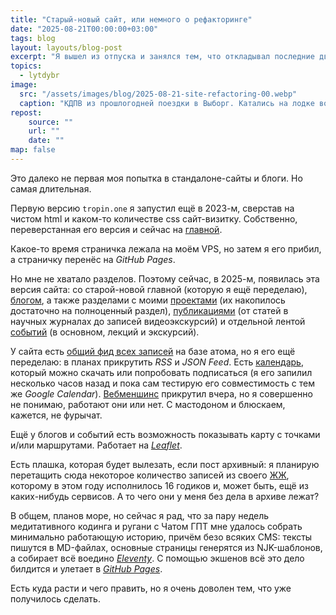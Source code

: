 ```yaml
---
title: "Старый-новый сайт, или немного о рефакторинге"
date: "2025-08-21T00:00:00+03:00"
tags: blog
layout: layouts/blog-post
excerpt: "Я вышел из отпуска и занялся тем, что откладывал последние два года: рефакторингом этого сайта. Спустя две недели попыток вайбкодинга, сведшихся — разумеется! — к чтению мануалов, сайт немного приблизился к тому образу, который уже давно был у меня в голове."
topics:
  - lytdybr
image:
  src: "/assets/images/blog/2025-08-21-site-refactoring-00.webp"
  caption: "КДПВ из прошлогодней поездки в Выборг. Катались на лодке вокруг Монрепо и даже почти не попали под дождь"
repost:
    source: ""
    url: ""
    date: ""
map: false
---
```


Это далеко не первая моя попытка в стандалоне-сайты и блоги. Но самая длительная.

Первую версию `tropin.one` я запустил ещё в 2023-м, сверстав на чистом html и каком-то количестве css сайт-визитку. Собственно, переверстанная его версия и сейчас на [главной](/).

Какое-то время страничка лежала на моём VPS, но затем я его прибил, а страничку перенёс на <cite>GitHub Pages</cite>.

Но мне не хватало разделов. Поэтому сейчас, в 2025-м, появилась эта версия сайта: со старой-новой главной (которую я ещё переделаю), [блогом](/blog/), а также разделами с моими [проектами](/projects/) (их накопилось достаточно на полноценный раздел), [публикациями](/research/) (от статей в научных журналах до записей видеоэкскурсий) и отдельной лентой [событий](/events/) (в основном, лекций и экскурсий).

У сайта есть [общий фид всех записей](/feed.atom.xml) на базе атома, но я его ещё переделаю: в планах прикрутить <cite>RSS</cite> и <cite>JSON Feed</cite>. Есть [календарь](/calendar.ics), который можно скачать или попробовать подписаться (я его запилил несколько часов назад и пока сам тестирую его совместимость с тем же <cite>Google Calendar</cite>). [Вебменшинс](/webmentions/) прикрутил вчера, но я совершенно не понимаю, работают они или нет. С мастодоном и блюскаем, кажется, не фурычат.

Ещё у блогов и событий есть возможность показывать карту с точками и/или маршрутами. Работает на <cite>[Leaflet](https://leafletjs.com/)</cite>.

Есть плашка, которая будет вылезать, если пост архивный: я планирую перетащить сюда некоторое количество записей из своего [ЖЖ](https://valeriuus.livejournal.com/), которому в этом году исполнилось 16 годиков и, может быть, ещё из каких-нибудь сервисов. А то чего они у меня без дела в архиве лежат?

В общем, планов море, но сейчас я рад, что за пару недель медитативного кодинга и ругани с Чатом ГПТ мне удалось собрать минимально работающую историю, причём безо всяких CMS: тексты пишутся в MD-файлах, основные страницы генерятся из NJK-шаблонов, а собирает всё воедино <cite>[Eleventy](https://www.11ty.dev/)</cite>. С помощью экшенов всё это дело билдится и улетает в <cite>[GitHub Pages](https://docs.github.com/)</cite>.

Есть куда расти и чего править, но я очень доволен тем, что уже получилось сделать.
